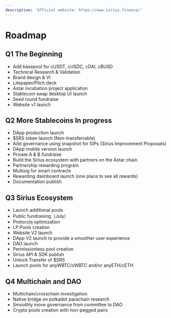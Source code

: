 ```yaml
---
description: 'Official website: https://www.sirius.finance/'
---
```


# Roadmap

## **Q1 The Beginning**

* Add basepool for cUSDT, cUSDC, cDAI, cBUSD
* Technical Research & Validation
* Brand design & VI
* Litepaper/Pitch deck
* Astar incubation project application
* Stablecoin swap desktop UI launch
* Seed round fundraise
* Website v1 launch

## **Q2 More Stablecoins In progress**

* DApp production launch
* $SRS token launch (Non-transferrable)
* Add governance using snapshot for SIPs (Sirius Improvement Proposals)
* DApp mobile version launch
* Private A & B fundraise
* Build the Sirius ecosystem with partners on the Astar chain
* Partnership rewarding program
* Multisig for smart contracts
* Rewarding dashboard launch (one place to see all rewards)
* Documentation publish



## **Q3 Sirius Ecosystem**

* Launch additional pools
* Public fundraising（July）
* Protocols optimization
* LP Pools creation
* Website V2 launch
* DApp V2 launch to provide a smoother user experience
* DAO launch
* Permissionless pool creation
* Sirius API & SDK publish
* Unlock Transfer of $SRS
* Launch pools for anyWBTC/cWBTC and/or anyETH/cETH



## **Q4 Multichain and DAO**

* Multichain/crosschain investigation
* Native bridge on polkadot parachain research
* Smoothly move governance from committee to DAO
* Crypto pools creation with non-pegged pairs

